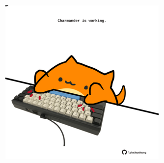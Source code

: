 <!-- built at 16/06/2024, 09:00:48 UTC -->
<p align="center">
  <img width="500" height="500" src="./ReadmeImage.svg">
</p>
